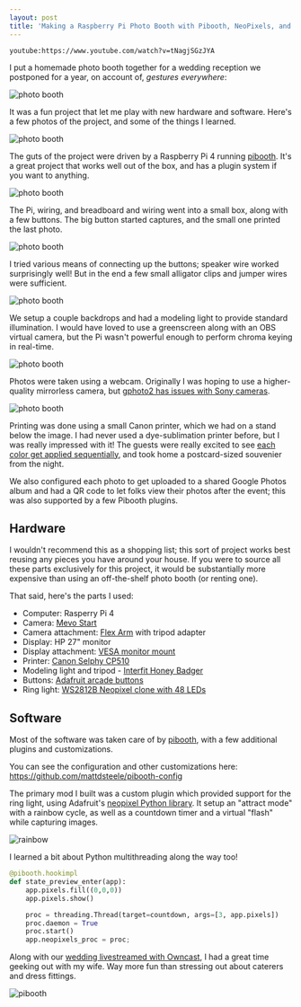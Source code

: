 ```yaml
---
layout: post
title: 'Making a Raspberry Pi Photo Booth with Pibooth, NeoPixels, and Giant Buttons'
---
```


`youtube:https://www.youtube.com/watch?v=tNagjSGzJYA`

I put a homemade photo booth together for a wedding reception we postponed for a year, on account of, *gestures everywhere*:

![photo booth](/content/images/photo-booth/IMG_0360.jpg)

It was a fun project that let me play with new hardware and software. Here's a few photos of the project, and some of the things I learned.

![photo booth](/content/images/photo-booth/IMG_0311.jpg)

The guts of the project were driven by a Raspberry Pi 4 running [pibooth](pibooth). It's a great project that works well out of the box, and has a plugin system if you want to anything.

![photo booth](/content/images/photo-booth/IMG_0351.jpg)

The Pi, wiring, and breadboard and wiring went into a small box, along with a few buttons. The big button started captures, and the small one printed the last photo.

![photo booth](/content/images/photo-booth/IMG_0315.jpg)

I tried various means of connecting up the buttons; speaker wire worked surprisingly well! But in the end a few small alligator clips and jumper wires were sufficient.

![photo booth](/content/images/photo-booth/IMG_0357.jpg)

We setup a couple backdrops and had a modeling light to provide standard illumination.
I would have loved to use a greenscreen along with an OBS virtual camera, but the Pi wasn't powerful enough to perform chroma keying in real-time.

![photo booth](/content/images/photo-booth/IMG_0352.jpg)

Photos were taken using a webcam. Originally I was hoping to use a higher-quality mirrorless camera, but [gphoto2 has issues with Sony cameras](https://github.com/pibooth/pibooth/issues/184).

![photo booth](/content/images/photo-booth/IMG_0350.jpg)

Printing was done using a small Canon printer, which we had on a stand below the image. I had never used a dye-sublimation printer before, but I was really impressed with it!
The guests were really excited to see [each color get applied sequentially](https://www.youtube.com/watch?v=DA2yJe3o8s0), and took home a postcard-sized souvenier from the night.

We also configured each photo to get uploaded to a shared Google Photos album and had a QR code to let folks view their photos after the event; this was also supported by a few Pibooth plugins.

## Hardware

I wouldn't recommend this as a shopping list; this sort of project works best reusing any pieces you have around your house. 
If you were to source all these parts exclusively for this project, it would be substantially more expensive than using an off-the-shelf photo booth (or renting one).

That said, here's the parts I used:

* Computer: Rasperry Pi 4
* Camera: [Mevo Start](https://mevo.com/pages/mevo-camera)
* Camera attachment: [Flex Arm](https://tethertools.com/product/rock-solid-heavy-duty-superflex-arm/) with tripod adapter
* Display: HP 27" monitor
* Display attachment: [VESA monitor mount](https://tethertools.com/product/studio-vu-monitor-mount/)
* Printer: [Canon Selphy CP510](https://www.usa.canon.com/internet/portal/us/home/products/details/printers/support-inkjet-printer/selphy-series/selphy-cp510/selphy-cp510)
* Modeling light and tripod - [Interfit Honey Badger](https://interfitphoto.com/products/honey-badger-320ws-2-light-kit)
* Buttons: [Adafruit arcade buttons](https://www.adafruit.com/product/1185)
* Ring light: [WS2812B Neopixel clone with 48 LEDs](https://www.aliexpress.com/item/4000761092272.html?spm=a2g0s.9042311.0.0.3e044c4dDgMsfe)

## Software

Most of the software was taken care of by [pibooth](pibooth), with a few additional plugins and customizations.

You can see the configuration and other customizations here: https://github.com/mattdsteele/pibooth-config

The primary mod I built was a custom plugin which provided support for the ring light, using Adafruit's [neopixel Python library](https://learn.adafruit.com/neopixels-on-raspberry-pi/python-usage).
It setup an "attract mode" with a rainbow cycle, as well as a countdown timer and a virtual "flash" while capturing images.

![rainbow](/content/images/photo-booth/rainbow.gif)

I learned a bit about Python multithreading along the way too!

```python
@pibooth.hookimpl
def state_preview_enter(app):
    app.pixels.fill((0,0,0))
    app.pixels.show()

    proc = threading.Thread(target=countdown, args=[3, app.pixels])
    proc.daemon = True
    proc.start()
    app.neopixels_proc = proc;
```

Along with our [wedding livestreamed with Owncast](/indieweb-wedding-livestream), I had a great time geeking out with my wife. Way more fun than stressing out about caterers and dress fittings.

![pibooth](/content/images/photo-booth/pibooth.jpg)

[pibooth]: https://github.com/pibooth/pibooth
